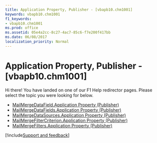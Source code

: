 ```yaml
---
title: Application Property, Publisher - [vbapb10.chm1001]
keywords: vbapb10.chm1001
f1_keywords:
- vbapb10.chm1001
ms.prod: office
ms.assetid: 05e4a2cc-8c27-4ac7-85c6-f7e200f417bb
ms.date: 06/08/2017
localization_priority: Normal
---
```



# Application Property, Publisher - [vbapb10.chm1001]

Hi there! You have landed on one of our F1 Help redirector pages. Please select the topic you were looking for below.

- [MailMergeDataField.Application Property (Publisher)](https://msdn.microsoft.com/library/6af180b7-99c6-85b3-bc7e-071bc655c4d8%28Office.15%29.aspx)
- [MailMergeDataFields.Application Property (Publisher)](https://msdn.microsoft.com/library/8ee03f9e-1996-58e7-c6e9-3a1ccd0d2963%28Office.15%29.aspx)
- [MailMergeDataSources.Application Property (Publisher)](https://msdn.microsoft.com/library/71ea1c44-beb8-c830-26b1-3209fcfb1cfd%28Office.15%29.aspx)
- [MailMergeFilterCriterion.Application Property (Publisher)](https://msdn.microsoft.com/library/23438144-f791-8c76-d81c-aa40f592b948%28Office.15%29.aspx)
- [MailMergeFilters.Application Property (Publisher)](https://msdn.microsoft.com/library/daefa869-1790-0c21-3c4f-9bb72003741c%28Office.15%29.aspx)

[!include[Support and feedback](~/includes/feedback-boilerplate.md)]